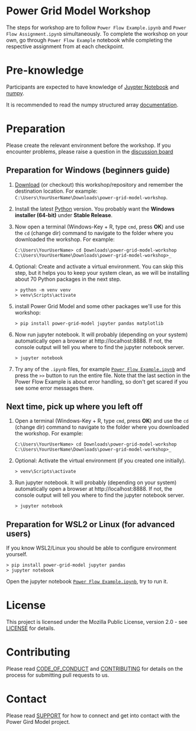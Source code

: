 <!--
SPDX-FileCopyrightText: 2022 Contributors to the Power Grid Model Workshop project <dynamic.grid.calculation@alliander.com>

SPDX-License-Identifier: MPL-2.0
-->

# Power Grid Model Workshop

The steps for workshop are to follow `Power Flow Example.ipynb` and `Power Flow Assignment.ipynb` simultaneously.
To complete the workshop on your own, go through `Power Flow Example` notebook while completing the respective assignment from at each checkpoint.


# Pre-knowledge

Participants are expected to have knowledge of 
[Juypter Notebook](https://jupyter.org/) and
[numpy](https://numpy.org/).

It is recommended to read the numpy structured array 
[documentation](https://numpy.org/doc/stable/user/basics.rec.html).

# Preparation

Please create the relevant environment before the workshop. If you encounter problems, please raise a question in the [discussion board](https://github.com/orgs/PowerGridModel/discussions)

## Preparation for Windows (beginners guide)
1. [Download](https://github.com/PowerGridModel/power-grid-model-workshop/archive/refs/heads/main.zip) (or 
   checkout) this workshop/repository and remember the destination location. For example: 
   `C:\Users\YourUserName\Downloads\power-grid-model-workshop`.

1. Install the latest [Python](https://www.python.org/ftp/python/3.10.7/python-3.10.7-amd64.exe) version.
   You probably want the **Windows installer (64-bit)** under **Stable Release**.

1. Now open a terminal (Windows-Key + R, type `cmd`, press **OK**) and use the `cd` (change dir) command to navigate
   to the folder where you downloaded the workshop. For example:
   ```shell
   C:\Users\YourUserName> cd Downloads\power-grid-model-workshop
   C:\Users\YourUserName\Downloads\power-grid-model-workshop>_
   ```
1. Optional: Create and activate a virtual environment. You can skip this step, but it helps you to keep your system
   clean, as we will be installing about 70 Python packages in the next step.
   ```shell
   > python -m venv venv
   > venv\Scripts\activate
   ```
1. install Power Grid Model and some other packages we'll use for this workshop:
    ```shell
    > pip install power-grid-model jupyter pandas matplotlib
    ```
1. Now run jupyter notebook. It will probably (depending on your system) automatically open a browser at
   http://localhost:8888. If not, the console output will tell you where to find the jupyter notebook server.
    ```shell
    > jupyter notebook
    ```
1. Try any of the `.ipynb` files, for example
   [`Power Flow Example.ipynb`](http://localhost:8888/notebooks/examples/Power%20Flow%20Example.ipynb) and press the `>>` 
   button to run the entire file. Note that the last section in the Power Flow Example is about error handling, so 
   don't get scared if you see some error messages there.


## Next time, pick up where you left off
1. Open a terminal (Windows-Key + R, type `cmd`, press **OK**) and use the `cd` (change dir) command to navigate
   to the folder where you downloaded the workshop. For example:
   ```shell
   C:\Users\YourUserName> cd Downloads\power-grid-model-workshop
   C:\Users\YourUserName\Downloads\power-grid-model-workshop>_
   ```
2. Optional: Activate the virtual environment (if you created one initially).
   ```shell
   > venv\Scripts\activate
   ```
3. Run jupyter notebook. It will probably (depending on your system) automatically open a browser at
   http://localhost:8888. If not, the console output will tell you where to find the jupyter notebook server.
    ```shell
    > jupyter notebook
    ```

    
## Preparation for WSL2 or Linux (for advanced users)

If you know WSL2/Linux you should be able to configure environment yourself.

```shell
> pip install power-grid-model jupyter pandas
> jupyter notebook
```
Open the jupyter notebook [`Power Flow Example.ipynb`](http://localhost:8888/Power%20Flow%20Example.ipynb), try to run it. 

# License
This project is licensed under the Mozilla Public License, version 2.0 - see [LICENSE](LICENSE) for details.

# Contributing
Please read [CODE_OF_CONDUCT](https://github.com/PowerGridModel/.github/blob/main/CODE_OF_CONDUCT.md) and [CONTRIBUTING](https://github.com/PowerGridModel/.github/blob/main/CONTRIBUTING.md) for details on the process 
for submitting pull requests to us.

# Contact
Please read [SUPPORT](https://github.com/PowerGridModel/.github/blob/main/SUPPORT.md) for how to connect and get into contact with the Power Gird Model project.
